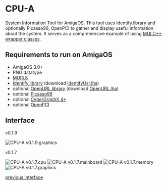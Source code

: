 # CPU-A

System Information Tool for AmigaOS.
This tool uses Identify.library and optionally Picasso96, OpenPCI to gather and display useful information about the system.
It serves as a comprehensive example of using [MUI C++ wrapper classes](https://github.com/tdolphin-org/AmigaOS.MUI.cpp.wrapper).

## Requirements to run on AmigaOS

-   AmigaOS 3.0+
-   PNG datatype
-   [MUI3.8](https://aminet.net/package/util/libs/mui38usr)
-   [Identify.library](https://codeberg.org/shred/identify) (download [IdentifyUsr.lha](http://aminet.net/util/libs/IdentifyUsr.lha))
-   optional [OpenURL.library](https://github.com/jens-maus/libopenurl) (download [OpenURL.lha](http://aminet.net/comm/www/OpenURL-7.18.lha))
-   optional [Picasso96](http://wiki.icomp.de/wiki/P96)
-   optional [CyberGraphX 4+](https://aminet.net/package/driver/video/CyberGraphX_4.3rc6)
-   optional [OpenPCI](https://aminet.net/package/driver/other/openpci68k)

## Interface

v0.1.9

![CPU-A v0.1.9.graphics](/docs/assets/CPU-A.0.1.9.graphics.png)

v0.1.7

![CPU-A v0.1.7.cpu](/docs/assets/CPU-A.0.1.7.cpu.png)
![CPU-A v0.1.7.mainboard](/docs/assets/CPU-A.0.1.7.mainboard.png)
![CPU-A v0.1.7.memory](/docs/assets/CPU-A.0.1.7.memory.png)
![CPU-A v0.1.7.graphics](/docs/assets/CPU-A.0.1.7.graphics.png)

[previous interface](/docs/OldInterface.md)

